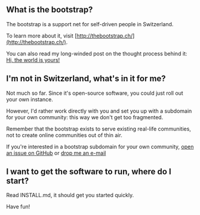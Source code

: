 
## What is the bootstrap?

The bootstrap is a support net for self-driven people in Switzerland.

To learn more about it, visit [http://thebootstrap.ch/](http://thebootstrap.ch/).

You can also read my long-winded post on the thought process behind it: [Hi, the world is yours!](https://github.com/nddrylliog/blog/blob/master/2012/thebootstrap.md#readme)

## I'm not in Switzerland, what's in it for me?

Not much so far. Since it's open-source software, you could just roll out your own instance.

However, I'd rather work directly with you and set you up with a subdomain for your own community: this way we don't get too fragmented.

Remember that the bootstrap exists to serve existing real-life communities, not to create online communities out of thin air.

If you're interested in a bootstrap subdomain for your own community, [open an issue on GitHub](https://github.com/nddrylliog/thebootstrap/issues) or [drop me an e-mail](mailto:amos@official.fm)

## I want to get the software to run, where do I start?

Read INSTALL.md, it should get you started quickly.

Have fun!

